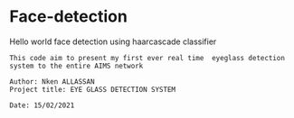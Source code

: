 # Face-detection
Hello world face detection using haarcascade classifier
```
This code aim to present my first ever real time  eyeglass detection system to the entire AIMS network

Author: Nken ALLASSAN
Project title: EYE GLASS DETECTION SYSTEM

Date: 15/02/2021
```
